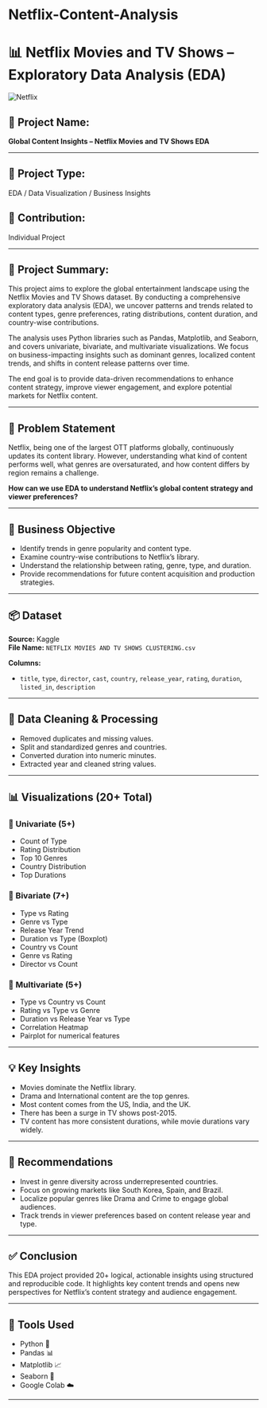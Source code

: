 # Netflix-Content-Analysis
# 📊 Netflix Movies and TV Shows – Exploratory Data Analysis (EDA)

![Netflix](https://upload.wikimedia.org/wikipedia/commons/0/08/Netflix_2015_logo.svg)

## 📁 Project Name:
**Global Content Insights – Netflix Movies and TV Shows EDA**

---

## 📌 Project Type:
EDA / Data Visualization / Business Insights

## 👤 Contribution:
Individual Project

---

## 📃 Project Summary:

This project aims to explore the global entertainment landscape using the Netflix Movies and TV Shows dataset. By conducting a comprehensive exploratory data analysis (EDA), we uncover patterns and trends related to content types, genre preferences, rating distributions, content duration, and country-wise contributions.

The analysis uses Python libraries such as Pandas, Matplotlib, and Seaborn, and covers univariate, bivariate, and multivariate visualizations. We focus on business-impacting insights such as dominant genres, localized content trends, and shifts in content release patterns over time.

The end goal is to provide data-driven recommendations to enhance content strategy, improve viewer engagement, and explore potential markets for Netflix content.

---

## 🧩 Problem Statement

Netflix, being one of the largest OTT platforms globally, continuously updates its content library. However, understanding what kind of content performs well, what genres are oversaturated, and how content differs by region remains a challenge.

**How can we use EDA to understand Netflix’s global content strategy and viewer preferences?**

---

## 🎯 Business Objective

- Identify trends in genre popularity and content type.
- Examine country-wise contributions to Netflix’s library.
- Understand the relationship between rating, genre, type, and duration.
- Provide recommendations for future content acquisition and production strategies.

---

## 📦 Dataset

**Source:** Kaggle  
**File Name:** `NETFLIX MOVIES AND TV SHOWS CLUSTERING.csv`

**Columns:**
- `title`, `type`, `director`, `cast`, `country`, `release_year`, `rating`, `duration`, `listed_in`, `description`

---

## 🧹 Data Cleaning & Processing

- Removed duplicates and missing values.
- Split and standardized genres and countries.
- Converted duration into numeric minutes.
- Extracted year and cleaned string values.

---

## 📊 Visualizations (20+ Total)

### 🔹 Univariate (5+)
- Count of Type
- Rating Distribution
- Top 10 Genres
- Country Distribution
- Top Durations

### 🔸 Bivariate (7+)
- Type vs Rating
- Genre vs Type
- Release Year Trend
- Duration vs Type (Boxplot)
- Country vs Count
- Genre vs Rating
- Director vs Count

### 🔻 Multivariate (5+)
- Type vs Country vs Count
- Rating vs Type vs Genre
- Duration vs Release Year vs Type
- Correlation Heatmap
- Pairplot for numerical features

---

## 💡 Key Insights

- Movies dominate the Netflix library.
- Drama and International content are the top genres.
- Most content comes from the US, India, and the UK.
- There has been a surge in TV shows post-2015.
- TV content has more consistent durations, while movie durations vary widely.

---

## 🧠 Recommendations

- Invest in genre diversity across underrepresented countries.
- Focus on growing markets like South Korea, Spain, and Brazil.
- Localize popular genres like Drama and Crime to engage global audiences.
- Track trends in viewer preferences based on content release year and type.

---

## ✅ Conclusion

This EDA project provided 20+ logical, actionable insights using structured and reproducible code. It highlights key content trends and opens new perspectives for Netflix’s content strategy and audience engagement.

---

## 📌 Tools Used

- Python 🐍
- Pandas 📊
- Matplotlib 📈
- Seaborn 🎨
- Google Colab ☁️

---

